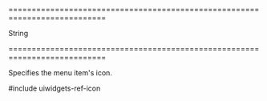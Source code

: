 ===========================================================================
<!--type-->String<!--/type-->
===========================================================================

<!--shortDescription-->
Specifies the menu item's icon.
<!--/shortDescription-->

<!--fullDescription-->
#include uiwidgets-ref-icon
<!--/fullDescription-->